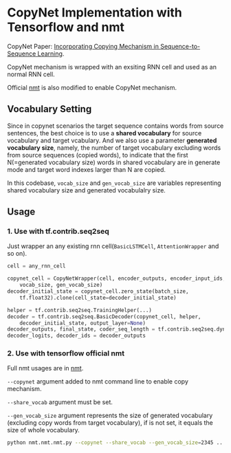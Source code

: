 # CopyNet Implementation with Tensorflow and nmt

CopyNet Paper: [Incorporating Copying Mechanism in Sequence-to-Sequence Learning](https://arxiv.org/abs/1603.06393).

CopyNet mechanism is wrapped with an exsiting RNN cell and used as an normal RNN cell.

Official [nmt](https://github.com/tensorflow/nmt) is also modified to enable CopyNet  mechanism.

## Vocabulary Setting

Since in copynet scenarios the target sequence contains words from source sentences, the best choice is to use a **shared vocabulary** for source vocabulary and target vcabulary. And we also use a parameter **generated  vocabulary size**, namely, the number of target vocabulary excluding  words from source sequences (copied words), to indicate that the first N(=generated vocabulary size) words in shared vocabulary are in generate mode and target word indexes larger than N are copied.

In this codebase, `vocab_size` and `gen_vocab_size` are variables representing shared vocabulary size and generated vocabulalry size.

## Usage

### 1. Use with tf.contrib.seq2seq

Just wrapper an any existing rnn cell(`BasicLSTMCell`, `AttentionWrapper` and so on).

```python
cell = any_rnn_cell

copynet_cell = CopyNetWrapper(cell, encoder_outputs, encoder_input_ids,
    vocab_size, gen_vocab_size)
decoder_initial_state = copynet_cell.zero_state(batch_size,
    tf.float32).clone(cell_state=decoder_initial_state)

helper = tf.contrib.seq2seq.TrainingHelper(...)
decoder = tf.contrib.seq2seq.BasicDecoder(copynet_cell, helper,
    decoder_initial_state, output_layer=None)
decoder_outputs, final_state, coder_seq_length = tf.contrib.seq2seq.dynamic_decode(decoder=decoder)
decoder_logits, decoder_ids = decoder_outputs
```

### 2. Use with tensorflow official nmt

Full nmt usages are in [nmt](https://github.com/tensorflow/nmt).

`--copynet` argument added to nmt command line to enable copy mechanism.

`--share_vocab` argument must be set.

`--gen_vocab_size` argument represents the size of generated vocabulary (excluding copy words from target vocabulary), if is not set, it equals the size of whole vocabulary.

```bash
python nmt.nmt.nmt.py --copynet --share_vocab --gen_vocab_size=2345 ...other_nmt_arguments
```


